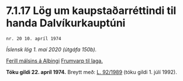 # 7.1.17 Lög um kaupstaðarréttindi til handa Dalvíkurkauptúni

`nr. 20 10. apríl 1974`

_Íslensk lög 1. maí 2020 (útgáfa 150b)._

[Ferill málsins á Alþingi](https://www.althingi.is/thingstorf/thingmalalistar-eftir-thingum/ferill/?ltg=94&mnr=100)
[Frumvarp til laga.](https://www.althingi.is/altext/94/s/pdf/0118.pdf)

**Tóku gildi 22. apríl 1974.**
Breytt með:
[L. 92/1989](https://althingi.is/altext/stjt/1989.092.html) (tóku gildi 1. júlí 1992).


